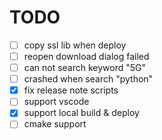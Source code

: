 # TODO

- [ ] copy ssl lib when deploy
- [ ] reopen download dialog failed
- [ ] can not search keyword "5G"
- [ ] crashed when search "python"
- [x] fix release note scripts
- [ ] support vscode
- [x] support local build & deploy
- [ ] cmake support
